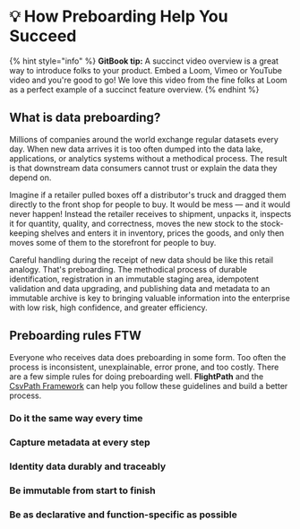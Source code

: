 # 💡 How Preboarding Help You Succeed

{% hint style="info" %}
**GitBook tip:** A succinct video overview is a great way to introduce folks to your product. Embed a Loom, Vimeo or YouTube video and you're good to go! We love this video from the fine folks at Loom as a perfect example of a succinct feature overview.
{% endhint %}

## What is data preboarding?

Millions of companies around the world exchange regular datasets every day. When new data arrives it is too often dumped into the data lake, applications, or analytics systems without a methodical process. The result is that downstream data consumers cannot trust or explain the data they depend on.

Imagine if a retailer pulled boxes off a distributor's truck and dragged them directly to the front shop for people to buy. It would be mess — and it would never happen! Instead the retailer receives to shipment, unpacks it, inspects it for quantity, quality, and correctness, moves the new stock to the stock-keeping shelves and enters it in inventory, prices the goods, and only then moves some of them to the storefront for people to buy.&#x20;

Careful handling during the receipt of new data should be like this retail analogy. That's preboarding. The methodical process of durable identification, registration in an immutable staging area, idempotent validation and data upgrading, and publishing data and metadata to an immutable archive is key to bringing valuable information into the enterprise with low risk, high confidence, and greater efficiency.

## Preboarding rules FTW

Everyone who receives data does preboarding in some form. Too often the process is inconsistent, unexplainable, error prone, and too costly. There are a few simple rules for doing preboarding well. **FlightPath** and the [CsvPath Framework](https://www.csvpath.org/) can help you follow these guidelines and build a better process.

### Do it the same way every time



### Capture metadata at every step



### Identity data durably and traceably



### Be immutable from start to finish



### Be as declarative and function-specific as possible&#x20;

